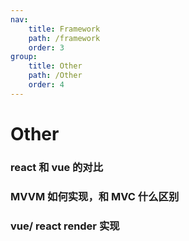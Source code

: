 ```yaml
---
nav:
    title: Framework
    path: /framework
    order: 3
group:
    title: Other
    path: /Other
    order: 4
---
```


# Other

### react 和 vue 的对比

### MVVM 如何实现，和 MVC 什么区别

### vue/ react render 实现
